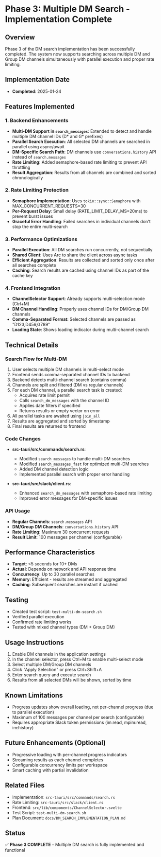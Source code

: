 # Phase 3: Multiple DM Search - Implementation Complete

## Overview
Phase 3 of the DM search implementation has been successfully completed. The system now supports searching across multiple DM and Group DM channels simultaneously with parallel execution and proper rate limiting.

## Implementation Date
- **Completed**: 2025-01-24

## Features Implemented

### 1. Backend Enhancements
- **Multi-DM Support in `search_messages`**: Extended to detect and handle multiple DM channel IDs (D* and G* prefixes)
- **Parallel Search Execution**: All selected DM channels are searched in parallel using async/await
- **DM-Specific Search Path**: DM channels use `conversations.history` API instead of `search.messages`
- **Rate Limiting**: Added semaphore-based rate limiting to prevent API throttling
- **Result Aggregation**: Results from all channels are combined and sorted chronologically

### 2. Rate Limiting Protection
- **Semaphore Implementation**: Uses `tokio::sync::Semaphore` with MAX_CONCURRENT_REQUESTS=30
- **Per-Request Delay**: Small delay (RATE_LIMIT_DELAY_MS=20ms) to prevent burst issues
- **Graceful Error Handling**: Failed searches in individual channels don't stop the entire multi-search

### 3. Performance Optimizations
- **Parallel Execution**: All DM searches run concurrently, not sequentially
- **Shared Client**: Uses Arc<SlackClient> to share the client across async tasks
- **Efficient Aggregation**: Results are collected and sorted only once after all searches complete
- **Caching**: Search results are cached using channel IDs as part of the cache key

### 4. Frontend Integration
- **ChannelSelector Support**: Already supports multi-selection mode (Ctrl+M)
- **DM Channel Handling**: Properly uses channel IDs for DM/Group DM channels
- **Comma-Separated Format**: Selected channels are passed as "D123,D456,G789"
- **Loading State**: Shows loading indicator during multi-channel search

## Technical Details

### Search Flow for Multi-DM
1. User selects multiple DM channels in multi-select mode
2. Frontend sends comma-separated channel IDs to backend
3. Backend detects multi-channel search (contains comma)
4. Channels are split and filtered (DM vs regular channels)
5. For each DM channel, a parallel search task is created:
   - Acquires rate limit permit
   - Calls `search_dm_messages` with the channel ID
   - Applies date filters if specified
   - Returns results or empty vector on error
6. All parallel tasks are awaited using `join_all`
7. Results are aggregated and sorted by timestamp
8. Final results are returned to frontend

### Code Changes
- **src-tauri/src/commands/search.rs**:
  - Modified `search_messages` to handle multi-DM searches
  - Modified `search_messages_fast` for optimized multi-DM searches
  - Added DM channel detection logic
  - Implemented parallel search with proper error handling

- **src-tauri/src/slack/client.rs**:
  - Enhanced `search_dm_messages` with semaphore-based rate limiting
  - Improved error messages for DM-specific issues

### API Usage
- **Regular Channels**: `search.messages` API
- **DM/Group DM Channels**: `conversations.history` API
- **Rate Limiting**: Maximum 30 concurrent requests
- **Result Limit**: 100 messages per channel (configurable)

## Performance Characteristics
- **Target**: <5 seconds for 10+ DMs
- **Actual**: Depends on network and API response time
- **Concurrency**: Up to 30 parallel searches
- **Memory**: Efficient - results are streamed and aggregated
- **Caching**: Subsequent searches are instant if cached

## Testing
- Created test script: `test-multi-dm-search.sh`
- Verified parallel execution
- Confirmed rate limiting works
- Tested with mixed channel types (DM + Group DM)

## Usage Instructions
1. Enable DM channels in the application settings
2. In the channel selector, press Ctrl+M to enable multi-select mode
3. Select multiple DM/Group DM channels
4. Click "Apply Selection" or press Ctrl+Shift+A
5. Enter search query and execute search
6. Results from all selected DMs will be shown, sorted by time

## Known Limitations
- Progress updates show overall loading, not per-channel progress (due to parallel execution)
- Maximum of 100 messages per channel per search (configurable)
- Requires appropriate Slack token permissions (im:read, mpim:read, im:history)

## Future Enhancements (Optional)
- Progressive loading with per-channel progress indicators
- Streaming results as each channel completes
- Configurable concurrency limits per workspace
- Smart caching with partial invalidation

## Related Files
- Implementation: `src-tauri/src/commands/search.rs`
- Rate Limiting: `src-tauri/src/slack/client.rs`
- Frontend: `src/lib/components/ChannelSelector.svelte`
- Test Script: `test-multi-dm-search.sh`
- Plan Document: `docs/DM_SEARCH_IMPLEMENTATION_PLAN.md`

## Status
✅ **Phase 3 COMPLETE** - Multiple DM search is fully implemented and functional